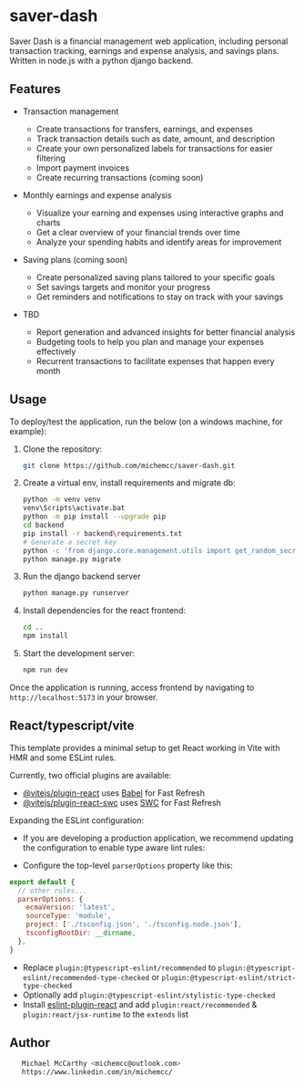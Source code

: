 # saver-dash

Saver Dash is a financial management web application, including personal transaction tracking, earnings and expense analysis, and savings plans. Written in node.js with a python django backend.

## Features

- Transaction management
   - Create transactions for transfers, earnings, and expenses
   - Track transaction details such as date, amount, and description
   - Create your own personalized labels for transactions for easier filtering
   - Import payment invoices
   - Create recurring transactions (coming soon)

- Monthly earnings and expense analysis
   - Visualize your earning and expenses using interactive graphs and charts
   - Get a clear overview of your financial trends over time
   - Analyze your spending habits and identify areas for improvement

- Saving plans (coming soon)
   - Create personalized saving plans tailored to your specific goals
   - Set savings targets and monitor your progress
   - Get reminders and notifications to stay on track with your savings

- TBD
   - Report generation and advanced insights for better financial analysis
   - Budgeting tools to help you plan and manage your expenses effectively
   - Recurrent transactions to facilitate expenses that happen every month

## Usage

To deploy/test the application, run the below (on a windows machine, for example):

1. Clone the repository:

   ```bash
   git clone https://github.com/michemcc/saver-dash.git
   ```

2. Create a virtual env, install requirements and migrate db:

   ```bash
   python -m venv venv
   venv\Scripts\activate.bat
   python -m pip install --upgrade pip
   cd backend
   pip install -r backend\requirements.txt
   # Generate a secret key
   python -c 'from django.core.management.utils import get_random_secret_key; print(get_random_secret_key())'
   python manage.py migrate

3. Run the django backend server
   ```bash
   python manage.py runserver
   ```

4. Install dependencies for the react frontend:

   ```bash
   cd ..
   npm install
   ```

5. Start the development server:

   ```bash
   npm run dev
   ```

Once the application is running, access frontend by navigating to `http://localhost:5173` in your browser.

## React/typescript/vite

This template provides a minimal setup to get React working in Vite with HMR and some ESLint rules.

Currently, two official plugins are available:

- [@vitejs/plugin-react](https://github.com/vitejs/vite-plugin-react/blob/main/packages/plugin-react/README.md) uses [Babel](https://babeljs.io/) for Fast Refresh
- [@vitejs/plugin-react-swc](https://github.com/vitejs/vite-plugin-react-swc) uses [SWC](https://swc.rs/) for Fast Refresh

Expanding the ESLint configuration:

- If you are developing a production application, we recommend updating the configuration to enable type aware lint rules:

- Configure the top-level `parserOptions` property like this:

```js
export default {
  // other rules...
  parserOptions: {
    ecmaVersion: 'latest',
    sourceType: 'module',
    project: ['./tsconfig.json', './tsconfig.node.json'],
    tsconfigRootDir: __dirname,
  },
}
```

- Replace `plugin:@typescript-eslint/recommended` to `plugin:@typescript-eslint/recommended-type-checked` or `plugin:@typescript-eslint/strict-type-checked`
- Optionally add `plugin:@typescript-eslint/stylistic-type-checked`
- Install [eslint-plugin-react](https://github.com/jsx-eslint/eslint-plugin-react) and add `plugin:react/recommended` & `plugin:react/jsx-runtime` to the `extends` list

## Author

```bash
   Michael McCarthy <michemcc@outlook.com>
   https://www.linkedin.com/in/michemcc/
```